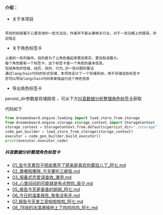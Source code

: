 
#### 介绍：
- 关于本项目
```text

项目的前提基于心里咨询的一些方法论，作者并不是从事相关行业，对于一些见解上的错误，欢迎指正

```
- 关于角色标签卡
```text
上面的一系列操作，目的是为了让角色看起来更加真实，更加有说服力，
每个角色都有一个标签卡，这个标签卡是一个角色的基本信息，
包括角色的性格、经历、目的、行为,对一些问题的看法
通过langchain代码的形式存储，本项目设计了一个存储系统，用于存储这些标签卡
您可以导出langchain代码来单独运行这个角色信息
```

- 导出角色标签卡


persist_dir参数是存储路径 ，可从下方[抖音数据分析整理角色标签卡](#抖音数据分析整理角色标签卡)获取

代码如下
```python
from dreamsboard.engine.loading import load_store_from_storage
from dreamsboard.engine.storage.storage_context import StorageContext
storage_context = StorageContext.from_defaults(persist_dir="./storage")
code_gen_builder = load_store_from_storage(storage_context)
executor = code_gen_builder.build_executor()
print(executor.executor_code)
```

##### 抖音数据分析整理角色标签卡

- [01_宝今天煮饺子把皮煮开了原来是喜欢你露馅儿了_阿七.md](..%2F..%2F%E6%A2%A6%E4%B8%8E%E5%88%9B%E9%80%A0%E6%80%A7%E5%88%86%E6%9E%90%2F%E8%99%9A%E6%8B%9F%E7%BD%91%E5%8F%8B%2F01_%E5%AE%9D%E4%BB%8A%E5%A4%A9%E7%85%AE%E9%A5%BA%E5%AD%90%E6%8A%8A%E7%9A%AE%E7%85%AE%E5%BC%80%E4%BA%86%E5%8E%9F%E6%9D%A5%E6%98%AF%E5%96%9C%E6%AC%A2%E4%BD%A0%E9%9C%B2%E9%A6%85%E5%84%BF%E4%BA%86_%E9%98%BF%E4%B8%83.md)
- [02_尊嘟假嘟呀_今天要吃三碗饭.md](..%2F..%2F%E6%A2%A6%E4%B8%8E%E5%88%9B%E9%80%A0%E6%80%A7%E5%88%86%E6%9E%90%2F%E8%99%9A%E6%8B%9F%E7%BD%91%E5%8F%8B%2F02_%E5%B0%8A%E5%98%9F%E5%81%87%E5%98%9F%E5%91%80_%E4%BB%8A%E5%A4%A9%E8%A6%81%E5%90%83%E4%B8%89%E7%A2%97%E9%A5%AD.md)
- [03_报备式恋爱请查收_澈洌.md](..%2F..%2F%E6%A2%A6%E4%B8%8E%E5%88%9B%E9%80%A0%E6%80%A7%E5%88%86%E6%9E%90%2F%E8%99%9A%E6%8B%9F%E7%BD%91%E5%8F%8B%2F03_%E6%8A%A5%E5%A4%87%E5%BC%8F%E6%81%8B%E7%88%B1%E8%AF%B7%E6%9F%A5%E6%94%B6_%E6%BE%88%E6%B4%8C.md)
- [04_心里闷闷的可能就是有点想你_辰夕.md](..%2F..%2F%E6%A2%A6%E4%B8%8E%E5%88%9B%E9%80%A0%E6%80%A7%E5%88%86%E6%9E%90%2F%E8%99%9A%E6%8B%9F%E7%BD%91%E5%8F%8B%2F04_%E5%BF%83%E9%87%8C%E9%97%B7%E9%97%B7%E7%9A%84%E5%8F%AF%E8%83%BD%E5%B0%B1%E6%98%AF%E6%9C%89%E7%82%B9%E6%83%B3%E4%BD%A0_%E8%BE%B0%E5%A4%95.md)
- [05_报告今天是香香的姐姐_阿七.md](..%2F..%2F%E6%A2%A6%E4%B8%8E%E5%88%9B%E9%80%A0%E6%80%A7%E5%88%86%E6%9E%90%2F%E8%99%9A%E6%8B%9F%E7%BD%91%E5%8F%8B%2F05_%E6%8A%A5%E5%91%8A%E4%BB%8A%E5%A4%A9%E6%98%AF%E9%A6%99%E9%A6%99%E7%9A%84%E5%A7%90%E5%A7%90_%E9%98%BF%E4%B8%83.md)
- [06_今日的温柔报告_兔兔没有牙.md](..%2F..%2F%E6%A2%A6%E4%B8%8E%E5%88%9B%E9%80%A0%E6%80%A7%E5%88%86%E6%9E%90%2F%E8%99%9A%E6%8B%9F%E7%BD%91%E5%8F%8B%2F06_%E4%BB%8A%E6%97%A5%E7%9A%84%E6%B8%A9%E6%9F%94%E6%8A%A5%E5%91%8A_%E5%85%94%E5%85%94%E6%B2%A1%E6%9C%89%E7%89%99.md)
- [07_报告今天发工资啦啦啦啦_阿七.md](..%2F..%2F%E6%A2%A6%E4%B8%8E%E5%88%9B%E9%80%A0%E6%80%A7%E5%88%86%E6%9E%90%2F%E8%99%9A%E6%8B%9F%E7%BD%91%E5%8F%8B%2F07_%E6%8A%A5%E5%91%8A%E4%BB%8A%E5%A4%A9%E5%8F%91%E5%B7%A5%E8%B5%84%E5%95%A6%E5%95%A6%E5%95%A6%E5%95%A6_%E9%98%BF%E4%B8%83.md)
- [08_78块的冰淇淋掉地上了呜呜呜呜_阿七.md](..%2F..%2F%E6%A2%A6%E4%B8%8E%E5%88%9B%E9%80%A0%E6%80%A7%E5%88%86%E6%9E%90%2F%E8%99%9A%E6%8B%9F%E7%BD%91%E5%8F%8B%2F08_78%E5%9D%97%E7%9A%84%E5%86%B0%E6%B7%87%E6%B7%8B%E6%8E%89%E5%9C%B0%E4%B8%8A%E4%BA%86%E5%91%9C%E5%91%9C%E5%91%9C%E5%91%9C_%E9%98%BF%E4%B8%83.md)



